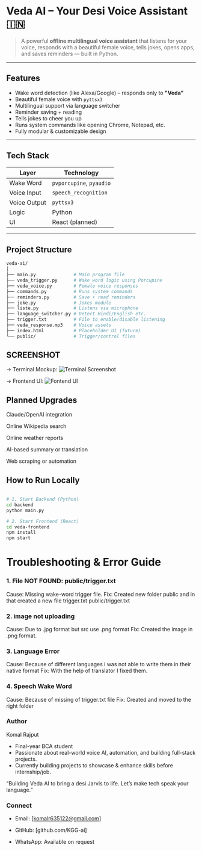 # Veda AI – Your Desi Voice Assistant 🇮🇳

> A powerful **offline multilingual voice assistant** that listens for your voice, responds with a beautiful female voice, tells jokes, opens apps, and saves reminders — built in Python.

---

## Features

- Wake word detection (like Alexa/Google) – responds only to **"Veda"**
- Beautiful female voice with `pyttsx3`
- Multilingual support via language switcher
- Reminder saving + reading
- Tells jokes to cheer you up
- Runs system commands like opening Chrome, Notepad, etc.
- Fully modular & customizable design

---

## Tech Stack

| Layer        | Technology                 |
|--------------|-----------------------------|
| Wake Word    | `pvporcupine`, `pyaudio`    |
| Voice Input  | `speech_recognition`        |
| Voice Output | `pyttsx3`                   |
| Logic        | Python                      |
| UI           | React (planned)             |

---

## Project Structure

```bash
veda-ai/
│
├── main.py              # Main program file
├── veda_trigger.py      # Wake word logic using Porcupine
├── veda_voice.py        # Female voice responses
├── commands.py          # Runs system commands
├── reminders.py         # Save + read reminders
├── joke.py              # Jokes module
├── liste.py             # Listens via microphone
├── language_switcher.py # Detect Hindi/English etc.
├── trigger.txt          # File to enable/disable listening
├── veda_response.mp3    # Voice assets
├── index.html           # Placeholder UI (future)
└── public/              # Trigger/control files
```

## SCREENSHOT 
-> Terminal Mockup:
![Terminal Screenshot](https://github.com/user-attachments/assets/ed4f87b1-2bb0-4ae8-8e28-404e0349d05a)

-> Frontend UI:
![Fontend UI](https://github.com/user-attachments/assets/73655096-f22d-4ea0-a772-062dbc154a6f)


 ## Planned Upgrades

Claude/OpenAI integration 

Online Wikipedia search

Online weather reports

AI-based summary or translation

Web scraping or automation

## How to Run Locally

```bash

# 1. Start Backend (Python)
cd backend
python main.py

# 2. Start Frontend (React)
cd veda-frontend
npm install
npm start

```
# Troubleshooting & Error Guide

### 1. File NOT FOUND: public/trigger.txt
 Cause: Missing wake-word trigger file.
 Fix: Created new folder public and in that created a new file trigger.txt 
 public/trigger.txt

### 2. image not uploading 
 Cause: Due to .jpg format but src use .png format
 Fix: Created the image in .png format.

### 3. Language Error 
 Cause: Because of different languages i was not able to write them in their native format
 Fix: With the help of translator I fixed them.

### 4. Speech Wake Word
 Cause: Because of missing of trigger.txt file
 Fix: Created and moved to the right folder

### Author 
Komal Rajput 
- Final-year BCA student
- Passionate about real-world voice AI, automation, and building full-stack projects.
- Currently building projects to showcase & enhance skills before internship/job.

 “Building Veda AI to bring a desi Jarvis to life. Let’s make tech speak your language.”
 
### Connect
 
- Email: [komalr635122@gmail.com]

- GitHub: [github.com/KGG-ai]

- WhatsApp: Available on request




